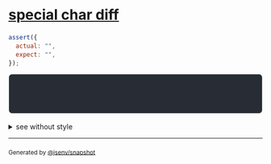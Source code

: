# [special char diff](../../string.test.js#L65)

```js
assert({
  actual: "",
  expect: "",
});
```

![img](throw.svg)

<details>
  <summary>see without style</summary>

```console
AssertionError: actual and expect are different

actual: ""
expect: ""
```

</details>


---

<sub>
  Generated by <a href="https://github.com/jsenv/core/tree/main/packages/tooling/snapshot">@jsenv/snapshot</a>
</sub>
